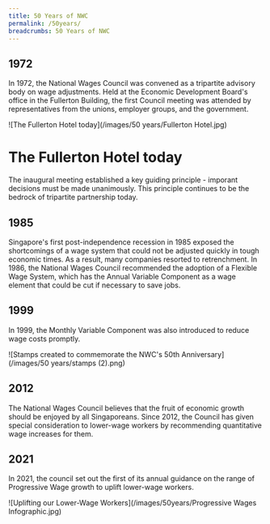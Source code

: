 ```yaml
---
title: 50 Years of NWC
permalink: /50years/
breadcrumbs: 50 Years of NWC
---
```


## 1972
In 1972, the National Wages Council was convened as a tripartite advisory body on wage adjustments. Held at the Economic Development Board's office in the Fullerton Building, the first Council meeting was attended by representatives from the unions, employer groups, and the government.

![The Fullerton Hotel today](/images/50 years/Fullerton Hotel.jpg)
<span align="center"> <h1> The Fullerton Hotel today </h1> </span>

The inaugural meeting established a key guiding principle - imporant decisions must be made unanimously. This principle continues to be the bedrock of tripartite partnership today.

## 1985
Singapore's first post-independence recession in 1985 exposed the shortcomings of a wage system that could not be adjusted quickly in tough economic times. As a result, many companies resorted to retrenchment. In 1986, the National Wages Council recommended the adoption of a Flexible Wage System, which has the Annual Variable Component as a wage element that could be cut if necessary to save jobs.

## 1999
In 1999, the Monthly Variable Component was also introduced to reduce wage costs promptly.

![Stamps created to commemorate the NWC's 50th Anniversary](/images/50 years/stamps (2).png)

## 2012
The National Wages Council believes that the fruit of economic growth should be enjoyed by all Singaporeans. Since 2012, the Council has given special consideration to lower-wage workers by recommending quantitative wage increases for them.

## 2021
In 2021, the council set out the first of its annual guidance on the range of Progressive Wage growth to uplift lower-wage workers.
  
![Uplifting our Lower-Wage Workers](/images/50years/Progressive Wages Infographic.jpg)
